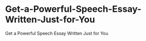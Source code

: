 # Get-a-Powerful-Speech-Essay-Written-Just-for-You
Get a Powerful Speech Essay Written Just for You
